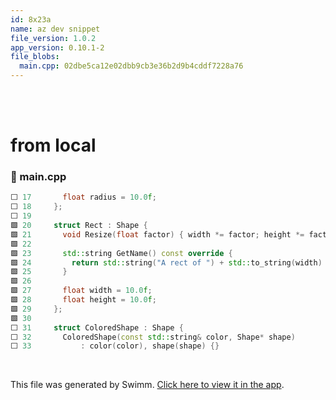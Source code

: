 ```yaml
---
id: 8x23a
name: az dev snippet
file_version: 1.0.2
app_version: 0.10.1-2
file_blobs:
  main.cpp: 02dbe5ca12e02dbb9cb3e36b2d9b4cddf7228a76
---
```


<br/>

<br/>

# from local
<!-- NOTE-swimm-snippet: the lines below link your snippet to Swimm -->
### 📄 main.cpp
```c++
⬜ 17       float radius = 10.0f;
⬜ 18     };
⬜ 19     
🟩 20     struct Rect : Shape {
🟩 21       void Resize(float factor) { width *= factor; height *= factor;}
🟩 22     
🟩 23       std::string GetName() const override {
🟩 24         return std::string("A rect of ") + std::to_string(width) + "*" + std::to_string(height);
🟩 25       }
🟩 26     
🟩 27       float width = 10.0f;
🟩 28       float height = 10.0f;
🟩 29     };
🟩 30     
⬜ 31     struct ColoredShape : Shape {
⬜ 32       ColoredShape(const std::string& color, Shape* shape)
⬜ 33           : color(color), shape(shape) {}
```

<br/>

This file was generated by Swimm. [Click here to view it in the app](http://localhost:5000/repos/Z2l0aHViJTNBJTNBdDElM0ElM0FlcmFuLXN3aW1t/docs/8x23a).